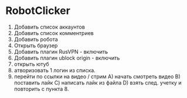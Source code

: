 # RobotClicker

1) Добавить список аккаунтов
2) Добавить список комментриев 
3) Добавить робота 
4) Открыть браузер 
5) Добавить плагин RusVPN - включить
6) Добавить плагин ublock origin - включить 
7) открыть ютуб 
8) атворизовать 1 логин из списка.
9) перейти по ссылки на видео / стрим 
A) начать смотреть видео
B) поставить лайк
С) написать лайк из файла
D) взять след. учетку и повторить с пункта 8.
